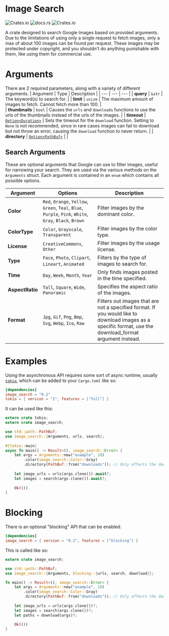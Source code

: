 # Image Search
![Crates.io](https://img.shields.io/crates/v/image_search) ![docs.rs](https://img.shields.io/docsrs/image_search) ![Crates.io](https://img.shields.io/crates/l/image_search)

A crate designed to search Google Images based on provided arguments.
Due to the limitations of using only a single request to fetch images, only a max of about 100 images can be found per request.
These images may be protected under copyright, and you shouldn't do anything punishable with them, like using them for commercial use.

# Arguments

There are 2 required parameters, along with a variety of different arguments.
| Argument | Type | Description |
| --- | --- | --- |
| **query** | `&str` | The keyword(s) to search for.  |
| **limit** | `usize` | The maximum amount of images to fetch. Cannot fetch more than 100. |  
| **thumbnails** | `bool` | Causes the `urls` and `downloads` functions to use the urls of the thumbnails instead of the urls of the images. |
| **timeout** | [`Option<Duration>`](https://doc.rust-lang.org/stable/std/time/struct.Duration.html) | Sets the timeout for the `download` function. Setting to `None` is not recommended, since in rare cases images can fail to download but not throw an error, causing the `download` function to never return. |
| **directory** | [`Option<PathBuf>`](https://doc.rust-lang.org/stable/std/path/struct.PathBuf.html) |  |

## Search Arguments

These are optional arguments that Google can use to filter images, useful for narrowing your search.
They are used via the various methods on the `Arguments` struct. Each argument is contained in an `enum` which contains all possible options.

| Argument | Options | Description |
| --- | --- | --- |
| **Color** | `Red`, `Orange`, `Yellow`, `Green`, `Teal`, `Blue`, `Purple`, `Pink`, `White`, `Gray`, `Black`, `Brown` | Filter images by the dominant color. |
| **ColorType** | `Color`, `Grayscale`, `Transparent` | Filter images by the color type. |
| **License** | `CreativeCommons`, `Other` | Filter images by the usage license. |
| **Type** | `Face`, `Photo`, `Clipart`, `Lineart`, `Animated` | Filters by the type of images to search for. |
| **Time** | `Day`, `Week`, `Month`, `Year` | Only finds images posted in the time specified. |
| **AspectRatio** | `Tall`, `Square`, `Wide`, `Panoramic` | Specifies the aspect ratio of the images. |
| **Format** | `Jpg`, `Gif`, `Png`, `Bmp`, `Svg`, `Webp`, `Ico`, `Raw` | Filters out images that are not a specified format. If you would like to download images as a specific format, use the download_format argument instead. |

# Examples
Using the asynchronous API requires some sort of async runtime, usually [`tokio`], which can be added to your `Cargo.toml` like so:
```toml
[dependencies]
image_search = "0.2"
tokio = { version = "1", features = ["full"] }
```
It can be used like this:
```rust
extern crate tokio;
extern crate image_search;

use std::path::PathBuf;
use image_search::{Arguments, urls, search};
 
#[tokio::main]
async fn main() -> Result<(), image_search::Error> {
    let args = Arguments::new("example", 10)
        .color(image_search::Color::Gray)
        .directory(PathBuf::from("downloads")); // Only affects the download function
     
    let image_urls = urls(args.clone()).await?;
    let images = search(args.clone()).await?;
 
    Ok(())
}
```

# Blocking
There is an optional "blocking" API that can be enabled:
```toml
[dependencies]
image_search = { version = "0.2", features = ["blocking"] }
```
This is called like so:
```rust
extern crate image_search;

use std::path::PathBuf;
use image_search::{Arguments, blocking::{urls, search, download}};

fn main() -> Result<(), image_search::Error> {
    let args = Arguments::new("example", 10)
        .color(image_search::Color::Gray)
        .directory(PathBuf::from("downloads")); // Only affects the download function
    
    let image_urls = urls(args.clone())?;
    let images = search(args.clone())?;
    let paths = download(args)?;

    Ok(())
}
```
[`tokio`]: https://docs.rs/tokio/latest/tokio/